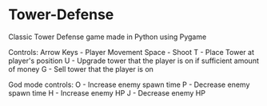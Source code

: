 # Tower-Defense
Classic Tower Defense game made in Python using Pygame

Controls:
Arrow Keys - Player Movement
Space - Shoot
T - Place Tower at player's position
U - Upgrade tower that the player is on if sufficient amount of money
G - Sell tower that the player is on

God mode controls:
O - Increase enemy spawn time
P - Decrease enemy spawn time
H - Increase enemy HP
J - Decrease enemy HP

